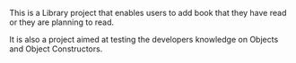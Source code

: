 ﻿This is a Library project that enables users to add book that they have read or they are 
planning to read. 

It is also a project aimed at testing the developers knowledge on Objects and Object Constructors.
